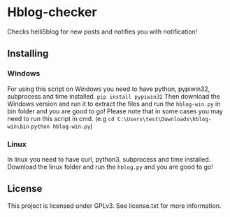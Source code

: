 # Hblog-checker
Checks helli5blog for new posts and notifies you with notification!

## Installing
### Windows
For using this script on Windows you need to have
python, pypiwin32, subprocess and time installed.
```pip install pypiwin32```
Then download the Windows version and run it to
extract the files and run the ```hblog-win.py```
in bin folder and you are good to go!
Please note that in some cases you may need to
run this script in cmd.
(e.g ```cd C:\Users\test\Downloads\hblog-win\bin```
```python hblog-win.py```)

### Linux
In linux you need to have curl, python3, subprocess
and time installed. Download the linux folder and
run the ```hblog.py``` and you are good to go!

## License
This project is licensed under GPLv3. See
license.txt for more information.
